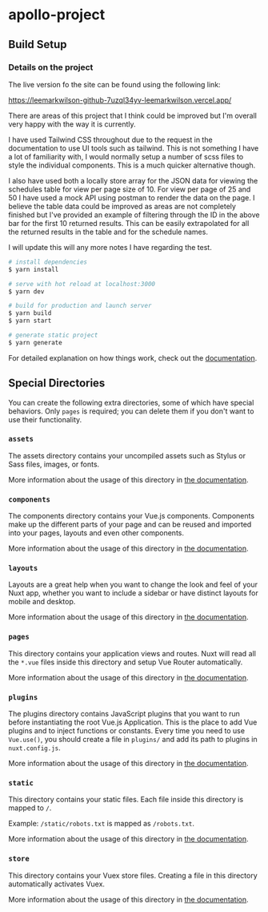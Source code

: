 # apollo-project

## Build Setup

### Details on the project

The live version fo the site can be found using the following link:

https://leemarkwilson-github-7uzql34yv-leemarkwilson.vercel.app/

There are areas of this project that I think could be improved but I'm overall very happy with the way it is currently.

I have used Tailwind CSS throughout due to the request in the documentation to use UI tools such as tailwind.
This is not something I have a lot of familiarity with, I would normally setup a number of scss files to style the individual components. This is a much quicker alternative though.

I also have used both a locally store array for the JSON data for viewing the schedules table for view per page size of 10. 
For view per page of 25 and 50 I have used a mock API using postman to render the data on the page. 
I believe the table data could be improved as areas are not completely finished but I've provided an example of filtering through the ID in the above bar for the first 10 returned results. This can be easily extrapolated for all the returned results in the table and for the schedule names.

I will update this will any more notes I have regarding the test.

```bash
# install dependencies
$ yarn install

# serve with hot reload at localhost:3000
$ yarn dev

# build for production and launch server
$ yarn build
$ yarn start

# generate static project
$ yarn generate
```

For detailed explanation on how things work, check out the [documentation](https://nuxtjs.org).

## Special Directories

You can create the following extra directories, some of which have special behaviors. Only `pages` is required; you can delete them if you don't want to use their functionality.

### `assets`

The assets directory contains your uncompiled assets such as Stylus or Sass files, images, or fonts.

More information about the usage of this directory in [the documentation](https://nuxtjs.org/docs/2.x/directory-structure/assets).

### `components`

The components directory contains your Vue.js components. Components make up the different parts of your page and can be reused and imported into your pages, layouts and even other components.

More information about the usage of this directory in [the documentation](https://nuxtjs.org/docs/2.x/directory-structure/components).

### `layouts`

Layouts are a great help when you want to change the look and feel of your Nuxt app, whether you want to include a sidebar or have distinct layouts for mobile and desktop.

More information about the usage of this directory in [the documentation](https://nuxtjs.org/docs/2.x/directory-structure/layouts).


### `pages`

This directory contains your application views and routes. Nuxt will read all the `*.vue` files inside this directory and setup Vue Router automatically.

More information about the usage of this directory in [the documentation](https://nuxtjs.org/docs/2.x/get-started/routing).

### `plugins`

The plugins directory contains JavaScript plugins that you want to run before instantiating the root Vue.js Application. This is the place to add Vue plugins and to inject functions or constants. Every time you need to use `Vue.use()`, you should create a file in `plugins/` and add its path to plugins in `nuxt.config.js`.

More information about the usage of this directory in [the documentation](https://nuxtjs.org/docs/2.x/directory-structure/plugins).

### `static`

This directory contains your static files. Each file inside this directory is mapped to `/`.

Example: `/static/robots.txt` is mapped as `/robots.txt`.

More information about the usage of this directory in [the documentation](https://nuxtjs.org/docs/2.x/directory-structure/static).

### `store`

This directory contains your Vuex store files. Creating a file in this directory automatically activates Vuex.

More information about the usage of this directory in [the documentation](https://nuxtjs.org/docs/2.x/directory-structure/store).
